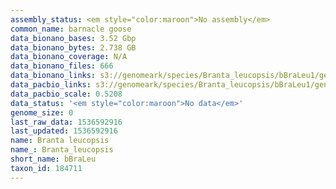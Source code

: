 ```yaml
---
assembly_status: <em style="color:maroon">No assembly</em>
common_name: barnacle goose
data_bionano_bases: 3.52 Gbp
data_bionano_bytes: 2.738 GB
data_bionano_coverage: N/A
data_bionano_files: 666
data_bionano_links: s3://genomeark/species/Branta_leucopsis/bBraLeu1/genomic_data/bionano/<br>
data_pacbio_links: s3://genomeark/species/Branta_leucopsis/bBraLeu1/genomic_data/pacbio/<br>
data_pacbio_scale: 0.5208
data_status: '<em style="color:maroon">No data</em>'
genome_size: 0
last_raw_data: 1536592916
last_updated: 1536592916
name: Branta leucopsis
name_: Branta_leucopsis
short_name: bBraLeu
taxon_id: 184711
---
```

